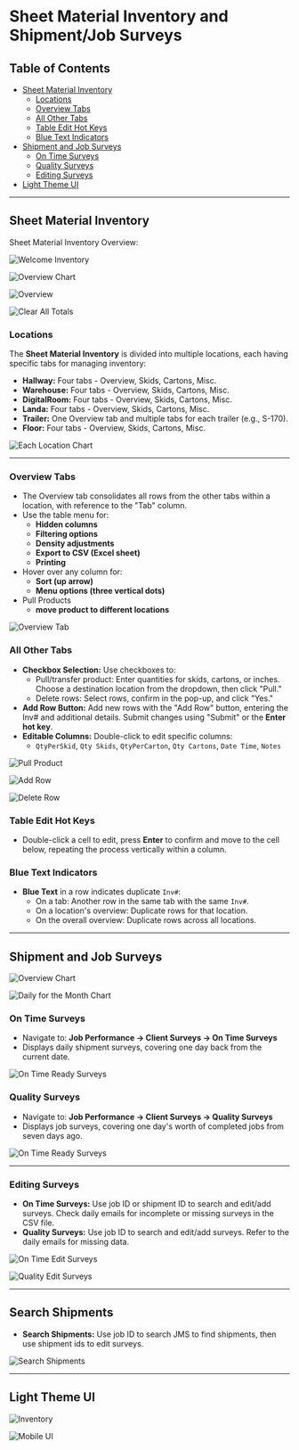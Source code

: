 # Sheet Material Inventory and Shipment/Job Surveys

## Table of Contents
- [Sheet Material Inventory](#sheet-material-inventory)
  - [Locations](#locations)
  - [Overview Tabs](#overview-tabs)
  - [All Other Tabs](#all-other-tabs)
  - [Table Edit Hot Keys](#table-edit-hot-keys)
  - [Blue Text Indicators](#blue-text-indicators)
- [Shipment and Job Surveys](#shipment-and-job-surveys)
  - [On Time Surveys](#on-time-surveys)
  - [Quality Surveys](#quality-surveys)
  - [Editing Surveys](#editing-surveys)
- [Light Theme UI](#light-theme-ui)

---

## Sheet Material Inventory

Sheet Material Inventory Overview:

![Welcome Inventory](ClientApp/public/img/HDC-Welcome-Inventory.PNG)

![Overview Chart](ClientApp/public/img/HDC-Chart-Inv.PNG)

![Overview](ClientApp/public/img/HDC-Overview-Inv.PNG)

![Clear All Totals](ClientApp/public/img/HDC-Inv-ClearAllTotals.PNG)

### Locations
The **Sheet Material Inventory** is divided into multiple locations, each having specific tabs for managing inventory:
- **Hallway:** Four tabs - Overview, Skids, Cartons, Misc.
- **Warehouse:** Four tabs - Overview, Skids, Cartons, Misc.
- **DigitalRoom:** Four tabs - Overview, Skids, Cartons, Misc.
- **Landa:** Four tabs - Overview, Skids, Cartons, Misc.
- **Trailer:** One Overview tab and multiple tabs for each trailer (e.g., S-170).
- **Floor:** Four tabs - Overview, Skids, Cartons, Misc.

![Each Location Chart](ClientApp/public/img/HDC-Inv-Location-charts.PNG)

---

### Overview Tabs
- The Overview tab consolidates all rows from the other tabs within a location, with reference to the "Tab" column.
- Use the table menu for:
  - **Hidden columns**
  - **Filtering options**
  - **Density adjustments**
  - **Export to CSV (Excel sheet)**
  - **Printing**
- Hover over any column for:
  - **Sort (up arrow)** 
  - **Menu options (three vertical dots)**
- Pull Products
  - **move product to different locations**

![Overview Tab](ClientApp/public/img/HDC-Inv-Location-Overview.PNG)

### All Other Tabs
- **Checkbox Selection:** Use checkboxes to:
  - Pull/transfer product: Enter quantities for skids, cartons, or inches. Choose a destination location from the dropdown, then click "Pull."
  - Delete rows: Select rows, confirm in the pop-up, and click "Yes."
- **Add Row Button:** Add new rows with the "Add Row" button, entering the Inv# and additional details. Submit changes using "Submit" or the **Enter hot key**.
- **Editable Columns:** Double-click to edit specific columns:
  - `QtyPerSkid`, `Qty Skids`, `QtyPerCarton`, `Qty Cartons`, `Date Time`, `Notes`

![Pull Product](ClientApp/public/img/HDC-Inv-PullProduct.PNG)

![Add Row](ClientApp/public/img/HDC-Inv-AddRow.PNG)

![Delete Row](ClientApp/public/img/HDC-Inv-DeleteRow.PNG)

### Table Edit Hot Keys
- Double-click a cell to edit, press **Enter** to confirm and move to the cell below, repeating the process vertically within a column.

### Blue Text Indicators
- **Blue Text** in a row indicates duplicate `Inv#`:
  - On a tab: Another row in the same tab with the same `Inv#`.
  - On a location's overview: Duplicate rows for that location.
  - On the overall overview: Duplicate rows across all locations.

---

## Shipment and Job Surveys

![Overview Chart](ClientApp/public/img/HDC-Surveys-Overview-Charts.PNG)

![Daily for the Month Chart](ClientApp/public/img/HDC-Surveys-Day-Chart.PNG)

### On Time Surveys
- Navigate to: **Job Performance → Client Surveys → On Time Surveys**
- Displays daily shipment surveys, covering one day back from the current date.

![On Time Ready Surveys](ClientApp/public/img/HDC-Surveys-recent-onTime.PNG)

### Quality Surveys
- Navigate to: **Job Performance → Client Surveys → Quality Surveys**
- Displays job surveys, covering one day's worth of completed jobs from seven days ago.

![On Time Ready Surveys](ClientApp/public/img/HDC-Surveys-recent-onTime.PNG)

---

### Editing Surveys
- **On Time Surveys:** Use job ID or shipment ID to search and edit/add surveys. Check daily emails for incomplete or missing surveys in the CSV file.
- **Quality Surveys:** Use job ID to search and edit/add surveys. Refer to the daily emails for missing data.

![On Time Edit Surveys](ClientApp/public/img/HDC-Surveys-onTime-edit.PNG)

![Quality Edit Surveys](ClientApp/public/img/HDC-Surveys-Quality-edit.PNG)

---

## Search Shipments

- **Search Shipments:** Use job ID to search JMS to find shipments, then use shipment ids to edit surveys.

![Search Shipments](ClientApp/public/img/HDC-search-shipments.PNG)

---

## Light Theme UI

![Inventory](ClientApp/public/img/HDC-Inv-UI.PNG)

![Mobile UI](ClientApp/public/img/phone-responsive-hdc-ui.PNG)
